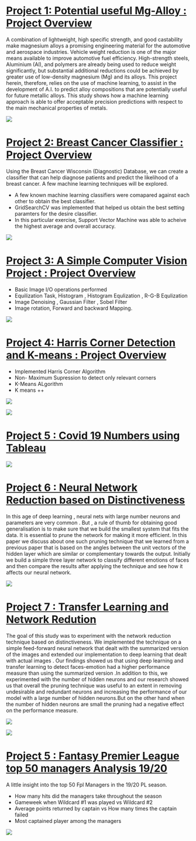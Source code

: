 # [Project 1: Potential useful Mg-Alloy : Project Overview](https://github.com/u6734495-Samyak/Comp4560)

A combination of lightweight, high specific strength, and good castability make magnesium alloys a promising engineering material for the automotive and aerospace industries. Vehicle weight reduction is one of the major means available to improve automotive fuel efficiency. High-strength steels, Aluminium (Al), and polymers are already being used to reduce weight significantly, but substantial additional reductions could be achieved by greater use of low-density magnesium (Mg) and its alloys. This project herein, therefore, relies on the use of machine learning, to assist in the development of A.I. to predict alloy compositions that are potentially useful for future metallic alloys. This study shows how a machine learning approach is able to offer acceptable precision predictions with respect to the main mechanical properties of metals.

![](/images/Pie.png)


# [Project 2: Breast Cancer Classifier : Project Overview](https://github.com/u6734495-Samyak/KaggleBreastCancer)

Using the Breast Cancer Wisconsin (Diagnostic) Database, we can create a classifier that can help diagnose patients and predict the likelihood of a breast cancer. A few machine learning techniques will be explored. 
* A few known machine learning classifiers were comapared against each other to obtain the best classifier.
* GridSearchCV was implemented that helped us obtain the best setting paramters for the desire classifier.
* In this particular exercise, Support Vector Machine was able to acheive the highest average and overall accuracy.

![](/images/metrics.png)


# [Project 3: A Simple Computer Vision Project : Project Overview](https://github.com/u6734495-Samyak/Computer-Vision)

* Basic Image I/O operations performed
* Equilization Task, Histogram , Histogram Equlization , R-G-B Equlization
* Image Denoising , Gaussian Filter , Sobel Filter
* Image rotation, Forward and backward Mapping.
  

![](images/gaussianoutput_3.jpg) 



# [Project 4:  Harris Corner Detection and K-means : Project Overview](https://github.com/u6734495-Samyak/Harris-Corner-and-Kmeans)

* Implemented Harris Corner Algorithm
* Non- Maximum Supression to detect only relevant corners
* K-Means ALgorithm
* K means ++


![](/images/Corner_4.jpg)


![](/images/k15.png)
  
# [Project 5 : Covid 19 Numbers using Tableau](https://public.tableau.com/profile/samyak5029#!/vizhome/Covid-19_15983430784780/Dashboard1)


![](/images/Dashboard1.png)


# [Project 6 : Neural Network Reduction based on Distinctiveness](https://github.com/u6734495-Samyak/Neural-Network-Pruning)

In this age of deep learning , neural nets with large number neurons and parameters are very common . But , a rule of thumb for obtaining good generalisation is to make sure that we build the smallest system that fits the data. It is essential to prune the network for making it more efficient. In this paper we discuss about one such pruning technique that we learned from a previous paper that is based on the angles between the unit vectors of the hidden layer which are similar or complementary towards the output. Initially we build a simple three layer network to classify different emotions of faces and then compare the results after applying the technique and see how it affects our neural network.


![](/images/AccuracyGraph1.png)


# [Project 7 : Transfer Learning and Network Redution](https://github.com/u6734495-Samyak/Transfer-Learning-with-Network-Redcution-Technique)

The goal of this study was to experiment with the network reduction technique based on distinctiveness. We implemented the technique on a simple feed-forward neural network that dealt with the summarized version of the images and extended our implementation to deep learning that dealt with actual images . Our findings showed us that using deep learning and transfer learning to detect faces-emotion had a higher performance measure than using the summarized version .In addition to this, we experimented with the number of hidden neurons and our research showed us that overall the pruning technique was useful to an extent in removing undesirable and redundant neurons and increasing the performance of our model with a large number of hidden neurons.But on the other hand when the number of hidden neurons are small the pruning had a negative effect on the performance measure.


![](/images/AccuracyGraph1.png)

![](/images/EffectofPruningwithdifferentHiddenUnits.png)


# [Project 5 : Fantasy Premier League top 50 managers Analysis 19/20 ](https://public.tableau.com/profile/samyak5029#!/vizhome/Fpltop50Viz/Dashboard1?publish=yes)

A little insight into the top 50 Fpl Managers in the 19/20 PL season.
* How many hits did the managers take throughout the season
* Gameweek when Wildcard #1 was played vs Wildcard #2
* Average points returned by captain vs How many times the captain failed
* Most captained player among the managers

![](/images/Dashboard2.png)











